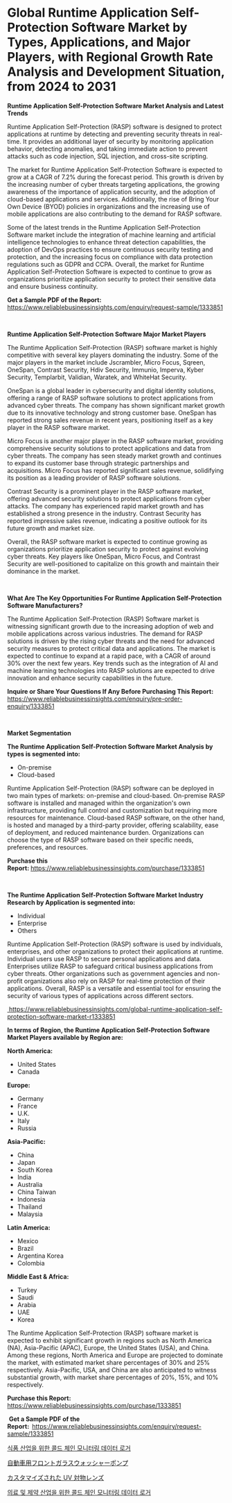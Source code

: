 <p><h1>Global Runtime Application Self-Protection Software Market by Types, Applications, and Major Players, with Regional Growth Rate Analysis and Development Situation, from 2024 to 2031</h1></p><p><strong>Runtime Application Self-Protection Software Market Analysis and Latest Trends</strong></p>
<p><p>Runtime Application Self-Protection (RASP) software is designed to protect applications at runtime by detecting and preventing security threats in real-time. It provides an additional layer of security by monitoring application behavior, detecting anomalies, and taking immediate action to prevent attacks such as code injection, SQL injection, and cross-site scripting.</p><p>The market for Runtime Application Self-Protection Software is expected to grow at a CAGR of 7.2% during the forecast period. This growth is driven by the increasing number of cyber threats targeting applications, the growing awareness of the importance of application security, and the adoption of cloud-based applications and services. Additionally, the rise of Bring Your Own Device (BYOD) policies in organizations and the increasing use of mobile applications are also contributing to the demand for RASP software.</p><p>Some of the latest trends in the Runtime Application Self-Protection Software market include the integration of machine learning and artificial intelligence technologies to enhance threat detection capabilities, the adoption of DevOps practices to ensure continuous security testing and protection, and the increasing focus on compliance with data protection regulations such as GDPR and CCPA. Overall, the market for Runtime Application Self-Protection Software is expected to continue to grow as organizations prioritize application security to protect their sensitive data and ensure business continuity.</p></p>
<p><strong>Get a Sample PDF of the Report:&nbsp;</strong> <a href="https://www.reliablebusinessinsights.com/enquiry/request-sample/1333851">https://www.reliablebusinessinsights.com/enquiry/request-sample/1333851</a></p>
<p>&nbsp;</p>
<p><strong>Runtime Application Self-Protection Software Major Market Players</strong></p>
<p><p>The Runtime Application Self-Protection (RASP) software market is highly competitive with several key players dominating the industry. Some of the major players in the market include Jscrambler, Micro Focus, Sqreen, OneSpan, Contrast Security, Hdiv Security, Immunio, Imperva, Kyber Security, Templarbit, Validian, Waratek, and WhiteHat Security.</p><p>OneSpan is a global leader in cybersecurity and digital identity solutions, offering a range of RASP software solutions to protect applications from advanced cyber threats. The company has shown significant market growth due to its innovative technology and strong customer base. OneSpan has reported strong sales revenue in recent years, positioning itself as a key player in the RASP software market.</p><p>Micro Focus is another major player in the RASP software market, providing comprehensive security solutions to protect applications and data from cyber threats. The company has seen steady market growth and continues to expand its customer base through strategic partnerships and acquisitions. Micro Focus has reported significant sales revenue, solidifying its position as a leading provider of RASP software solutions.</p><p>Contrast Security is a prominent player in the RASP software market, offering advanced security solutions to protect applications from cyber attacks. The company has experienced rapid market growth and has established a strong presence in the industry. Contrast Security has reported impressive sales revenue, indicating a positive outlook for its future growth and market size.</p><p>Overall, the RASP software market is expected to continue growing as organizations prioritize application security to protect against evolving cyber threats. Key players like OneSpan, Micro Focus, and Contrast Security are well-positioned to capitalize on this growth and maintain their dominance in the market.</p></p>
<p>&nbsp;</p>
<p><strong>What Are The Key Opportunities For Runtime Application Self-Protection Software Manufacturers?</strong></p>
<p><p>The Runtime Application Self-Protection (RASP) Software market is witnessing significant growth due to the increasing adoption of web and mobile applications across various industries. The demand for RASP solutions is driven by the rising cyber threats and the need for advanced security measures to protect critical data and applications. The market is expected to continue to expand at a rapid pace, with a CAGR of around 30% over the next few years. Key trends such as the integration of AI and machine learning technologies into RASP solutions are expected to drive innovation and enhance security capabilities in the future.</p></p>
<p><strong>Inquire or Share Your Questions If Any Before Purchasing This Report:</strong> <a href="https://www.reliablebusinessinsights.com/enquiry/pre-order-enquiry/1333851">https://www.reliablebusinessinsights.com/enquiry/pre-order-enquiry/1333851</a></p>
<p>&nbsp;</p>
<p><strong>Market Segmentation</strong></p>
<p><strong>The Runtime Application Self-Protection Software Market Analysis by types is segmented into:</strong></p>
<p><ul><li>On-premise</li><li>Cloud-based</li></ul></p>
<p><p>Runtime Application Self-Protection (RASP) software can be deployed in two main types of markets: on-premise and cloud-based. On-premise RASP software is installed and managed within the organization's own infrastructure, providing full control and customization but requiring more resources for maintenance. Cloud-based RASP software, on the other hand, is hosted and managed by a third-party provider, offering scalability, ease of deployment, and reduced maintenance burden. Organizations can choose the type of RASP software based on their specific needs, preferences, and resources.</p></p>
<p><strong>Purchase this Report:&nbsp;</strong><a href="https://www.reliablebusinessinsights.com/purchase/1333851">https://www.reliablebusinessinsights.com/purchase/1333851</a></p>
<p>&nbsp;</p>
<p><strong>The Runtime Application Self-Protection Software Market Industry Research by Application is segmented into:</strong></p>
<p><ul><li>Individual</li><li>Enterprise</li><li>Others</li></ul></p>
<p><p>Runtime Application Self-Protection (RASP) software is used by individuals, enterprises, and other organizations to protect their applications at runtime. Individual users use RASP to secure personal applications and data. Enterprises utilize RASP to safeguard critical business applications from cyber threats. Other organizations such as government agencies and non-profit organizations also rely on RASP for real-time protection of their applications. Overall, RASP is a versatile and essential tool for ensuring the security of various types of applications across different sectors.</p></p>
<p><a href="https://www.reliablebusinessinsights.com/global-runtime-application-self-protection-software-market-r1333851">&nbsp;https://www.reliablebusinessinsights.com/global-runtime-application-self-protection-software-market-r1333851</a></p>
<p><strong>In terms of Region, the Runtime Application Self-Protection Software Market Players available by Region are:</strong></p>
<p>
    <p> <strong> North America: </strong>
        <ul>
            <li>United States</li>
            <li>Canada</li>
        </ul>
        </p> 
    <p> <strong> Europe: </strong>
        <ul>
            <li>Germany</li>
            <li>France</li>
            <li>U.K.</li>
            <li>Italy</li>
            <li>Russia</li>
        </ul>
        </p> 
    <p> <strong> Asia-Pacific: </strong>
        <ul>
            <li>China</li>
            <li>Japan</li>
            <li>South Korea</li>
            <li>India</li>
            <li>Australia</li>
            <li>China Taiwan</li>
            <li>Indonesia</li>
            <li>Thailand</li>
            <li>Malaysia</li>
        </ul>
        </p> 
    <p> <strong> Latin America: </strong>
        <ul>
            <li>Mexico</li>
            <li>Brazil</li>
            <li>Argentina Korea</li>
            <li>Colombia</li>
        </ul>
        </p> 
    <p> <strong> Middle East & Africa: </strong>
        <ul>
            <li>Turkey</li>
            <li>Saudi</li>
            <li>Arabia</li>
            <li>UAE</li>
            <li>Korea</li>
        </ul>
    </p>
    </p>
<p><p>The Runtime Application Self-Protection (RASP) software market is expected to exhibit significant growth in regions such as North America (NA), Asia-Pacific (APAC), Europe, the United States (USA), and China. Among these regions, North America and Europe are projected to dominate the market, with estimated market share percentages of 30% and 25% respectively. Asia-Pacific, USA, and China are also anticipated to witness substantial growth, with market share percentages of 20%, 15%, and 10% respectively.</p></p>
<p><strong>Purchase this Report: </strong><a href="https://www.reliablebusinessinsights.com/purchase/1333851">https://www.reliablebusinessinsights.com/purchase/1333851</a></p>
<p>&nbsp;<strong>Get a Sample PDF of the Report:&nbsp;&nbsp;</strong><a href="https://www.reliablebusinessinsights.com/enquiry/request-sample/1333851">https://www.reliablebusinessinsights.com/enquiry/request-sample/1333851</a></p>
<p><strong></strong></p>
<p><p><a href="https://github.com/LoganRew1964/Market-Research-Report-List-1/blob/main/805518892924.md">식품 산업을 위한 콜드 체인 모니터링 데이터 로거</a></p><p><a href="https://medium.com/@kelsitorphy644/%E8%87%AA%E5%8B%95%E8%BB%8A%E7%94%A8%E3%82%A6%E3%82%A4%E3%83%B3%E3%83%89%E3%82%A6%E3%82%A6%E3%82%A9%E3%83%83%E3%82%B7%E3%83%A3%E3%83%BC%E3%83%9D%E3%83%B3%E3%83%97%E5%B8%82%E5%A0%B4-2031%E5%B9%B4%E3%81%BE%E3%81%A7%E3%81%AE%E3%83%88%E3%83%AC%E3%83%B3%E3%83%89-%E4%BA%88%E6%B8%AC-%E7%AB%B6%E4%BA%89%E5%88%86%E6%9E%90-b846195d922f">自動車用フロントガラスウォッシャーポンプ</a></p><p><a href="https://medium.com/@kaydenjohns1964/%E3%82%AB%E3%82%B9%E3%82%BF%E3%83%9E%E3%82%A4%E3%82%BA%E3%81%95%E3%82%8C%E3%81%9Fuv%E7%9B%AE%E7%9A%84%E3%83%AC%E3%83%B3%E3%82%BA%E5%B8%82%E5%A0%B4%E3%83%AC%E3%83%9D%E3%83%BC%E3%83%88%E3%81%AF-%E3%81%93%E3%81%AE%E5%B8%82%E5%A0%B4%E3%81%AE%E6%9C%80%E6%96%B0%E3%81%AE%E3%83%88%E3%83%AC%E3%83%B3%E3%83%89%E3%81%A8%E6%88%90%E9%95%B7%E6%A9%9F%E4%BC%9A%E3%82%92%E6%98%8E%E3%82%89%E3%81%8B%E3%81%AB%E3%81%97%E3%81%A6%E3%81%84%E3%81%BE%E3%81%99-1c43ef02faa0">カスタマイズされた UV 対物レンズ</a></p><p><a href="https://github.com/akzkkws047661437/Market-Research-Report-List-2/blob/main/371218892925.md">의료 및 제약 산업을 위한 콜드 체인 모니터링 데이터 로거</a></p></p>